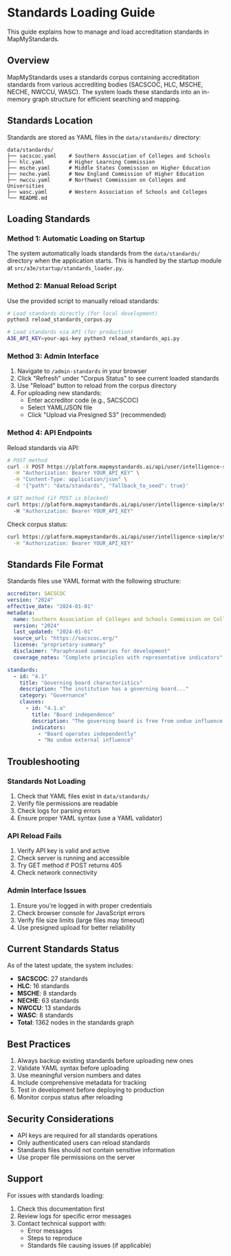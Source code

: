 # Standards Loading Guide

This guide explains how to manage and load accreditation standards in MapMyStandards.

## Overview

MapMyStandards uses a standards corpus containing accreditation standards from various accrediting bodies (SACSCOC, HLC, MSCHE, NECHE, NWCCU, WASC). The system loads these standards into an in-memory graph structure for efficient searching and mapping.

## Standards Location

Standards are stored as YAML files in the `data/standards/` directory:

```
data/standards/
├── sacscoc.yaml    # Southern Association of Colleges and Schools
├── hlc.yaml        # Higher Learning Commission
├── msche.yaml      # Middle States Commission on Higher Education  
├── neche.yaml      # New England Commission of Higher Education
├── nwccu.yaml      # Northwest Commission on Colleges and Universities
├── wasc.yaml       # Western Association of Schools and Colleges
└── README.md
```

## Loading Standards

### Method 1: Automatic Loading on Startup

The system automatically loads standards from the `data/standards/` directory when the application starts. This is handled by the startup module at `src/a3e/startup/standards_loader.py`.

### Method 2: Manual Reload Script

Use the provided script to manually reload standards:

```bash
# Load standards directly (for local development)
python3 reload_standards_corpus.py

# Load standards via API (for production)
A3E_API_KEY=your-api-key python3 reload_standards_api.py
```

### Method 3: Admin Interface

1. Navigate to `/admin-standards` in your browser
2. Click "Refresh" under "Corpus Status" to see current loaded standards
3. Use "Reload" button to reload from the corpus directory
4. For uploading new standards:
   - Enter accreditor code (e.g., SACSCOC)
   - Select YAML/JSON file
   - Click "Upload via Presigned S3" (recommended)

### Method 4: API Endpoints

Reload standards via API:

```bash
# POST method
curl -X POST https://platform.mapmystandards.ai/api/user/intelligence-simple/standards/byol/reload \
  -H "Authorization: Bearer YOUR_API_KEY" \
  -H "Content-Type: application/json" \
  -d '{"path": "data/standards", "fallback_to_seed": true}'

# GET method (if POST is blocked)
curl https://platform.mapmystandards.ai/api/user/intelligence-simple/standards/byol/reload?path=data/standards&fallback_to_seed=true \
  -H "Authorization: Bearer YOUR_API_KEY"
```

Check corpus status:

```bash
curl https://platform.mapmystandards.ai/api/user/intelligence-simple/standards/corpus/status \
  -H "Authorization: Bearer YOUR_API_KEY"
```

## Standards File Format

Standards files use YAML format with the following structure:

```yaml
accreditor: SACSCOC
version: "2024"
effective_date: "2024-01-01"
metadata:
  name: Southern Association of Colleges and Schools Commission on Colleges
  version: "2024"
  last_updated: "2024-01-01"
  source_url: "https://sacscoc.org/"
  license: "proprietary-summary"
  disclaimer: "Paraphrased summaries for development"
  coverage_notes: "Complete principles with representative indicators"

standards:
  - id: "4.1"
    title: "Governing board characteristics"
    description: "The institution has a governing board..."
    category: "Governance"
    clauses:
      - id: "4.1.a"
        title: "Board independence"
        description: "The governing board is free from undue influence..."
        indicators:
          - "Board operates independently"
          - "No undue external influence"
```

## Troubleshooting

### Standards Not Loading

1. Check that YAML files exist in `data/standards/`
2. Verify file permissions are readable
3. Check logs for parsing errors
4. Ensure proper YAML syntax (use a YAML validator)

### API Reload Fails

1. Verify API key is valid and active
2. Check server is running and accessible
3. Try GET method if POST returns 405
4. Check network connectivity

### Admin Interface Issues

1. Ensure you're logged in with proper credentials
2. Check browser console for JavaScript errors
3. Verify file size limits (large files may timeout)
4. Use presigned upload for better reliability

## Current Standards Status

As of the latest update, the system includes:

- **SACSCOC**: 27 standards
- **HLC**: 16 standards  
- **MSCHE**: 8 standards
- **NECHE**: 63 standards
- **NWCCU**: 13 standards
- **WASC**: 8 standards
- **Total**: 1362 nodes in the standards graph

## Best Practices

1. Always backup existing standards before uploading new ones
2. Validate YAML syntax before uploading
3. Use meaningful version numbers and dates
4. Include comprehensive metadata for tracking
5. Test in development before deploying to production
6. Monitor corpus status after reloading

## Security Considerations

- API keys are required for all standards operations
- Only authenticated users can reload standards
- Standards files should not contain sensitive information
- Use proper file permissions on the server

## Support

For issues with standards loading:

1. Check this documentation first
2. Review logs for specific error messages
3. Contact technical support with:
   - Error messages
   - Steps to reproduce
   - Standards file causing issues (if applicable)
